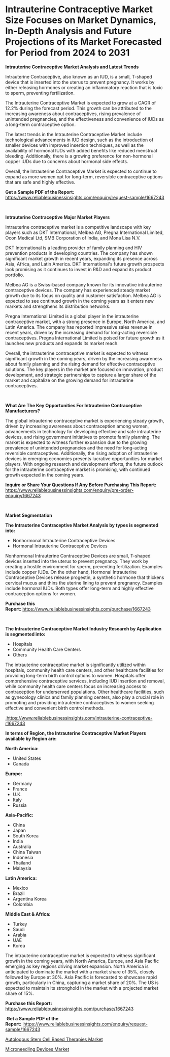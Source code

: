 <p><h1>Intrauterine Contraceptive Market Size Focuses on Market Dynamics, In-Depth Analysis and Future Projections of its Market Forecasted for Period from 2024 to 2031</h1></p><p><strong>Intrauterine Contraceptive Market Analysis and Latest Trends</strong></p>
<p><p>Intrauterine Contraceptive, also known as an IUD, is a small, T-shaped device that is inserted into the uterus to prevent pregnancy. It works by either releasing hormones or creating an inflammatory reaction that is toxic to sperm, preventing fertilization.</p><p>The Intrauterine Contraceptive Market is expected to grow at a CAGR of 12.2% during the forecast period. This growth can be attributed to the increasing awareness about contraceptives, rising prevalence of unintended pregnancies, and the effectiveness and convenience of IUDs as a long-term contraceptive option.</p><p>The latest trends in the Intrauterine Contraceptive Market include technological advancements in IUD design, such as the introduction of smaller devices with improved insertion techniques, as well as the availability of hormonal IUDs with added benefits like reduced menstrual bleeding. Additionally, there is a growing preference for non-hormonal copper IUDs due to concerns about hormonal side effects.</p><p>Overall, the Intrauterine Contraceptive Market is expected to continue to expand as more women opt for long-term, reversible contraceptive options that are safe and highly effective.</p></p>
<p><strong>Get a Sample PDF of the Report:&nbsp;</strong> <a href="https://www.reliablebusinessinsights.com/enquiry/request-sample/1667243">https://www.reliablebusinessinsights.com/enquiry/request-sample/1667243</a></p>
<p>&nbsp;</p>
<p><strong>Intrauterine Contraceptive Major Market Players</strong></p>
<p><p>Intrauterine contraceptive market is a competitive landscape with key players such as DKT International, Melbea AG, Pregna International Limited, Ocon Medical Ltd, SMB Corporation of India, and Mona Lisa N.V. </p><p>DKT International is a leading provider of family planning and HIV prevention products in developing countries. The company has shown significant market growth in recent years, expanding its presence across Asia, Africa, and Latin America. DKT International's future growth prospects look promising as it continues to invest in R&D and expand its product portfolio.</p><p>Melbea AG is a Swiss-based company known for its innovative intrauterine contraceptive devices. The company has experienced steady market growth due to its focus on quality and customer satisfaction. Melbea AG is expected to see continued growth in the coming years as it enters new markets and strengthens its distribution networks.</p><p>Pregna International Limited is a global player in the intrauterine contraceptive market, with a strong presence in Europe, North America, and Latin America. The company has reported impressive sales revenue in recent years, driven by the increasing demand for long-acting reversible contraceptives. Pregna International Limited is poised for future growth as it launches new products and expands its market reach.</p><p>Overall, the intrauterine contraceptive market is expected to witness significant growth in the coming years, driven by the increasing awareness about family planning and the rising demand for effective contraceptive solutions. The key players in the market are focused on innovation, product development, and strategic partnerships to capture a larger share of the market and capitalize on the growing demand for intrauterine contraceptives.</p></p>
<p>&nbsp;</p>
<p><strong>What Are The Key Opportunities For Intrauterine Contraceptive Manufacturers?</strong></p>
<p><p>The global intrauterine contraceptive market is experiencing steady growth, driven by increasing awareness about contraception among women, advancements in technology for developing effective and safe intrauterine devices, and rising government initiatives to promote family planning. The market is expected to witness further expansion due to the growing prevalence of unintended pregnancies and the need for long-acting reversible contraceptives. Additionally, the rising adoption of intrauterine devices in emerging economies presents lucrative opportunities for market players. With ongoing research and development efforts, the future outlook for the intrauterine contraceptive market is promising, with continued growth expected in the coming years.</p></p>
<p><strong>Inquire or Share Your Questions If Any Before Purchasing This Report:</strong> <a href="https://www.reliablebusinessinsights.com/enquiry/pre-order-enquiry/1667243">https://www.reliablebusinessinsights.com/enquiry/pre-order-enquiry/1667243</a></p>
<p>&nbsp;</p>
<p><strong>Market Segmentation</strong></p>
<p><strong>The Intrauterine Contraceptive Market Analysis by types is segmented into:</strong></p>
<p><ul><li>Nonhormonal Intrauterine Contraceptive Devices</li><li>Hormonal Intrauterine Contraceptive Devices</li></ul></p>
<p><p>Nonhormonal Intrauterine Contraceptive Devices are small, T-shaped devices inserted into the uterus to prevent pregnancy. They work by creating a hostile environment for sperm, preventing fertilization. Examples include copper IUDs. On the other hand, Hormonal Intrauterine Contraceptive Devices release progestin, a synthetic hormone that thickens cervical mucus and thins the uterine lining to prevent pregnancy. Examples include hormonal IUDs. Both types offer long-term and highly effective contraception options for women.</p></p>
<p><strong>Purchase this Report:&nbsp;</strong><a href="https://www.reliablebusinessinsights.com/purchase/1667243">https://www.reliablebusinessinsights.com/purchase/1667243</a></p>
<p>&nbsp;</p>
<p><strong>The Intrauterine Contraceptive Market Industry Research by Application is segmented into:</strong></p>
<p><ul><li>Hospitals</li><li>Community Health Care Centers</li><li>Others</li></ul></p>
<p><p>The intrauterine contraceptive market is significantly utilized within hospitals, community health care centers, and other healthcare facilities for providing long-term birth control options to women. Hospitals offer comprehensive contraceptive services, including IUD insertion and removal, while community health care centers focus on increasing access to contraception for underserved populations. Other healthcare facilities, such as gynecology clinics and family planning centers, also play a crucial role in promoting and providing intrauterine contraceptives to women seeking effective and convenient birth control methods.</p></p>
<p><a href="https://www.reliablebusinessinsights.com/intrauterine-contraceptive-r1667243">&nbsp;https://www.reliablebusinessinsights.com/intrauterine-contraceptive-r1667243</a></p>
<p><strong>In terms of Region, the Intrauterine Contraceptive Market Players available by Region are:</strong></p>
<p>
    <p> <strong> North America: </strong>
        <ul>
            <li>United States</li>
            <li>Canada</li>
        </ul>
        </p> 
    <p> <strong> Europe: </strong>
        <ul>
            <li>Germany</li>
            <li>France</li>
            <li>U.K.</li>
            <li>Italy</li>
            <li>Russia</li>
        </ul>
        </p> 
    <p> <strong> Asia-Pacific: </strong>
        <ul>
            <li>China</li>
            <li>Japan</li>
            <li>South Korea</li>
            <li>India</li>
            <li>Australia</li>
            <li>China Taiwan</li>
            <li>Indonesia</li>
            <li>Thailand</li>
            <li>Malaysia</li>
        </ul>
        </p> 
    <p> <strong> Latin America: </strong>
        <ul>
            <li>Mexico</li>
            <li>Brazil</li>
            <li>Argentina Korea</li>
            <li>Colombia</li>
        </ul>
        </p> 
    <p> <strong> Middle East & Africa: </strong>
        <ul>
            <li>Turkey</li>
            <li>Saudi</li>
            <li>Arabia</li>
            <li>UAE</li>
            <li>Korea</li>
        </ul>
    </p>
    </p>
<p><p>The intrauterine contraceptive market is expected to witness significant growth in the coming years, with North America, Europe, and Asia Pacific emerging as key regions driving market expansion. North America is anticipated to dominate the market with a market share of 35%, closely followed by Europe at 30%. Asia Pacific is forecasted to showcase rapid growth, particularly in China, capturing a market share of 20%. The US is expected to maintain its stronghold in the market with a projected market share of 15%.</p></p>
<p><strong>Purchase this Report: </strong><a href="https://www.reliablebusinessinsights.com/purchase/1667243">https://www.reliablebusinessinsights.com/purchase/1667243</a></p>
<p>&nbsp;<strong>Get a Sample PDF of the Report:&nbsp;&nbsp;</strong><a href="https://www.reliablebusinessinsights.com/enquiry/request-sample/1667243">https://www.reliablebusinessinsights.com/enquiry/request-sample/1667243</a></p>
<p><strong></strong></p>
<p><p><a href="https://github.com/santosh758595/Market-Research-Report-List-5/blob/main/autologous-stem-cell-based-therapies-market.md">Autologous Stem Cell Based Therapies Market</a></p><p><a href="https://view.publitas.com/reportprime-1/analyzing-microneedling-devices-market-dynamics-and-growth-drivers-and-forecasted-for-period-from-2024-to-2031/">Microneedling Devices Market</a></p></p>